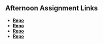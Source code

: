 ## Afternoon Assignment Links

* **[Repo](https://github.com/BlakeLawatch/https://github.com/BlakeLawatch/vue-playground)**
* **[Repo](https://github.com/BlakeLawatch/https://github.com/BlakeLawatch/gifted-revued)**
* **[Repo](https://github.com/BlakeLawatch/<ASSIGNMENT_REPO>)**
* **[Repo](https://github.com/BlakeLawatch/https://github.com/BlakeLawatch/Blogger)**
